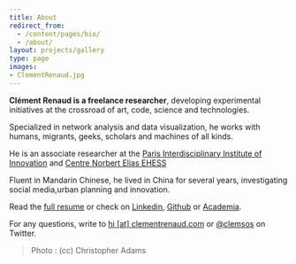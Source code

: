 ```yaml
---
title: About
redirect_from:
  - /content/pages/bio/
  - /about/
layout: projects/gallery
type: page
images:
- ClementRenaud.jpg
---
```


**Clément Renaud is a freelance researcher**, developing experimental initiatives at the crossroad of art, code, science and technologies.

Specialized in network analysis and data visualization, he works with humans, migrants, geeks, scholars and machines of all kinds.

He is an associate researcher at the [Paris Interdisciplinary Institute of Innovation](http://www.i-3.fr/?lang=en) and [Centre Norbert Elias EHESS](http://centre-norbert-elias.ehess.fr/)

Fluent in Mandarin Chinese, he lived in China for several years, investigating social media,urban planning and innovation.

Read the [full resume](/content/pages/resume) or check on [Linkedin](http://fr.linkedin.com/in/clementrenaud), [Github](http://github.com/clemsos) or [Academia](https://telecom-paristech.academia.edu/Cl%C3%A9mentRenaud).

For any questions, write to [hi [at] clementrenaud.com](mailto:hi@clementrenaud.com) or [@clemsos](http://twitter.com/clemsos) on Twitter.




> Photo : (cc) Christopher Adams
